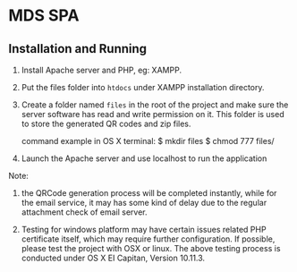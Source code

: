 # MDS SPA

## Installation and Running

1. Install Apache server and PHP, eg: XAMPP.

2. Put the files folder into `htdocs` under XAMPP installation directory.

3. Create a folder named `files` in the root of the project and make sure
   the server software has read and write permission on it. This folder is
   used to store the generated QR codes and zip files.

   command example in OS X terminal: $ mkdir files
                                     $ chmod 777 files/

4. Launch the Apache server and use localhost to run the application

  Note:

  1) the QRCode generation process will be completed instantly, while for the
     email service, it may has some kind of delay due to the regular attachment
     check of email server.

  2) Testing for windows platform may have certain issues related PHP
     certificate itself, which may require further configuration. If possible, please
     test the project with OSX or linux. The above testing process is conducted
     under OS X EI Capitan, Version 10.11.3.
